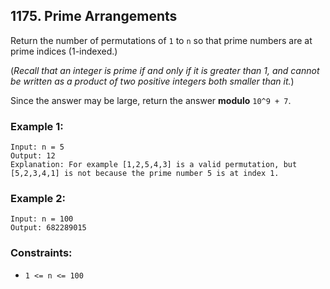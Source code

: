 ## 1175. Prime Arrangements

Return the number of permutations of ```1``` to ```n``` so that prime numbers are at prime indices (1-indexed.)

(*Recall that an integer is prime if and only if it is greater than 1, and cannot be written as a product of two positive integers both smaller than it.*)

Since the answer may be large, return the answer **modulo** ```10^9 + 7```.

### Example 1:
```
Input: n = 5
Output: 12
Explanation: For example [1,2,5,4,3] is a valid permutation, but [5,2,3,4,1] is not because the prime number 5 is at index 1.
```
### Example 2:
```
Input: n = 100
Output: 682289015
```

### Constraints:

* ```1 <= n <= 100```